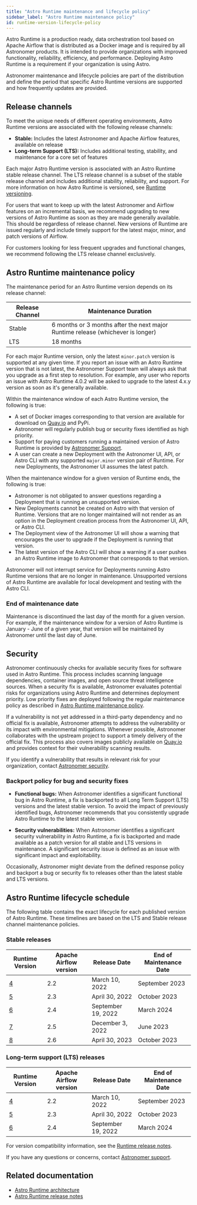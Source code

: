 ```yaml
---
title: "Astro Runtime maintenance and lifecycle policy"
sidebar_label: "Astro Runtime maintenance policy"
id: runtime-version-lifecycle-policy
---
```


Astro Runtime is a production ready, data orchestration tool based on Apache Airflow that is distributed as a Docker image and is required by all Astronomer products. It is intended to provide organizations with improved functionality, reliability, efficiency, and performance. Deploying Astro Runtime is a requirement if your organization is using Astro.

Astronomer maintenance and lifecycle policies are part of the distribution and define the period that specific Astro Runtime versions are supported and how frequently updates are provided.

## Release channels

To meet the unique needs of different operating environments, Astro Runtime versions are associated with the following release channels:

- **Stable:** Includes the latest Astronomer and Apache Airflow features, available on release
- **Long-term Support (LTS):** Includes additional testing, stability, and maintenance for a core set of features

Each major Astro Runtime version is associated with an Astro Runtime stable release channel. The LTS release channel is a subset of the stable release channel and includes additional stability, reliability, and support. For more information on how Astro Runtime is versioned, see [Runtime versioning](runtime-image-architecture.md#runtime-versioning).

For users that want to keep up with the latest Astronomer and Airflow features on an incremental basis, we recommend upgrading to new versions of Astro Runtime as soon as they are made generally available. This should be regardless of release channel. New versions of Runtime are issued regularly and include timely support for the latest major, minor, and patch versions of Airflow.

For customers looking for less frequent upgrades and functional changes, we recommend following the LTS release channel exclusively.

## Astro Runtime maintenance policy

The maintenance period for an Astro Runtime version depends on its release channel:

| Release Channel | Maintenance Duration                                                            |
| --------------- | ------------------------------------------------------------------------------- |
| Stable          | 6 months or 3 months after the next major Runtime release (whichever is longer) |
| LTS             | 18 months                                                                       |

For each major Runtime version, only the latest `minor.patch` version is supported at any given time. If you report an issue with an Astro Runtime version that is not latest, the Astronomer Support team will always ask that you upgrade as a first step to resolution. For example, any user who reports an issue with Astro Runtime 4.0.2 will be asked to upgrade to the latest 4.x.y version as soon as it's generally available.

Within the maintenance window of each Astro Runtime version, the following is true:

- A set of Docker images corresponding to that version are available for download on [Quay.io](https://quay.io/repository/astronomer/astro-runtime?tab=tags) and PyPi.
- Astronomer will regularly publish bug or security fixes identified as high priority.
- Support for paying customers running a maintained version of Astro Runtime is provided by [Astronomer Support](https://support.astronomer.io).
- A user can create a new Deployment with the Astronomer UI, API, or Astro CLI with any supported `major.minor` version pair of Runtime. For new Deployments, the Astronomer UI assumes the latest patch.

When the maintenance window for a given version of Runtime ends, the following is true:

- Astronomer is not obligated to answer questions regarding a Deployment that is running an unsupported version.
- New Deployments cannot be created on Astro with that version of Runtime. Versions that are no longer maintained will not render as an option in the Deployment creation process from the Astronomer UI, API, or Astro CLI.
- The Deployment view of the Astronomer UI will show a warning that encourages the user to upgrade if the Deployment is running that version.
- The latest version of the Astro CLI will show a warning if a user pushes an Astro Runtime image to Astronomer that corresponds to that version.

Astronomer will not interrupt service for Deployments running Astro Runtime versions that are no longer in maintenance. Unsupported versions of Astro Runtime are available for local development and testing with the Astro CLI.

### End of maintenance date

Maintenance is discontinued the last day of the month for a given version. For example, if the maintenance window for a version of Astro Runtime is January - June of a given year, that version will be maintained by Astronomer until the last day of June.

## Security

Astronomer continuously checks for available security fixes for software used in Astro Runtime. This process includes scanning language dependencies, container images, and open source threat intelligence sources. When a security fix is available, Astronomer evaluates potential risks for organizations using Astro Runtime and determines deployment priority. Low priority fixes are deployed following the regular maintenance policy as described in [Astro Runtime maintenance policy](runtime-version-lifecycle-policy.md#astro-runtime-maintenance-policy).

If a vulnerability is not yet addressed in a third-party dependency and no official fix is available, Astronomer attempts to address the vulnerability or its impact with environmental mitigations. Whenever possible, Astronomer collaborates with the upstream project to support a timely delivery of the official fix. This process also covers images publicly available on [Quay.io](https://quay.io/repository/astronomer/astro-runtime?tab=tags) and provides context for their vulnerability scanning results.

If you identify a vulnerability that results in relevant risk for your organization, contact [Astronomer security](mailto:security@astronomer.io).

### Backport policy for bug and security fixes

- **Functional bugs:** When Astronomer identifies a significant functional bug in Astro Runtime, a fix is backported to all Long Term Support (LTS) versions and the latest stable version. To avoid the impact of previously identified bugs, Astronomer recommends that you consistently upgrade Astro Runtime to the latest stable version.

- **Security vulnerabilities:** When Astronomer identifies a significant security vulnerability in Astro Runtime, a fix is backported and made available as a patch version for all stable and LTS versions in maintenance. A significant security issue is defined as an issue with significant impact and exploitability.

Occasionally, Astronomer might deviate from the defined response policy and backport a bug or security fix to releases other than the latest stable and LTS versions.

## Astro Runtime lifecycle schedule

<!--- Version-specific -->

The following table contains the exact lifecycle for each published version of Astro Runtime. These timelines are based on the LTS and Stable release channel maintenance policies.

### Stable releases

| Runtime Version                                 | Apache Airflow version | Release Date       | End of Maintenance Date |
| ----------------------------------------------- | ---------------------- | ------------------ | ----------------------- |
| [4](https://docs.astronomer.io/astro/runtime-release-notes#astro-runtime-420) | 2.2                    | March 10, 2022     | September 2023          |
| [5](https://docs.astronomer.io/astro/runtime-release-notes#astro-runtime-500) | 2.3                    | April 30, 2022     | October 2023            |
| [6](https://docs.astronomer.io/astro/runtime-release-notes#astro-runtime-600) | 2.4                    | September 19, 2022 | March 2024              |
| [7](https://docs.astronomer.io/astro/runtime-release-notes#astro-runtime-700) | 2.5                    | December 3, 2022   | June 2023               |
| [8](https://docs.astronomer.io/astro/runtime-release-notes#astro-runtime-700) | 2.6                    | April 30, 2023   | October 2023               |

### Long-term support (LTS) releases

| Runtime Version                                 | Apache Airflow version | Release Date       | End of Maintenance Date |
| ----------------------------------------------- | ---------------------- | ------------------ | ----------------------- |
| [4](https://docs.astronomer.io/astro/runtime-release-notes#astro-runtime-420) | 2.2                    | March 10, 2022     | September 2023          |
| [5](https://docs.astronomer.io/astro/runtime-release-notes#astro-runtime-500) | 2.3                    | April 30, 2022     | October 2023            |
| [6](https://docs.astronomer.io/astro/runtime-release-notes#astro-runtime-600) | 2.4                    | September 19, 2022 | March 2024              |

For version compatibility information, see the [Runtime release notes](https://docs.astronomer.io/astro/runtime-release-notes).

If you have any questions or concerns, contact [Astronomer support](https://support.astronomer.io).

## Related documentation

- [Astro Runtime architecture](runtime-image-architecture.md)
- [Astro Runtime release notes](https://docs.astronomer.io/astro/runtime-release-notes)
